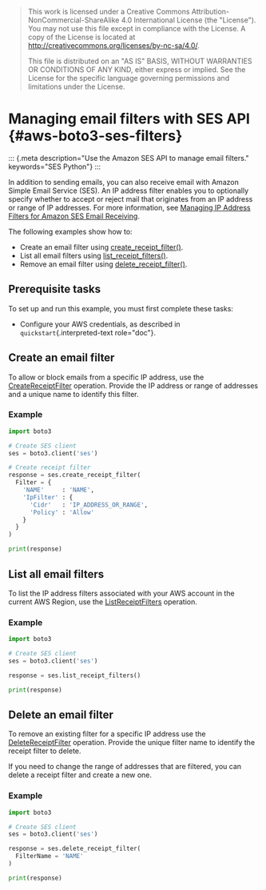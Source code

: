 > This work is licensed under a Creative Commons
> Attribution-NonCommercial-ShareAlike 4.0 International License (the
> \"License\"). You may not use this file except in compliance with the
> License. A copy of the License is located at
> <http://creativecommons.org/licenses/by-nc-sa/4.0/>.
>
> This file is distributed on an \"AS IS\" BASIS, WITHOUT WARRANTIES OR
> CONDITIONS OF ANY KIND, either express or implied. See the License for
> the specific language governing permissions and limitations under the
> License.

# Managing email filters with SES API {#aws-boto3-ses-filters}

::: {.meta description="Use the Amazon SES API to manage email filters." keywords="SES Python"}
:::

In addition to sending emails, you can also receive email with Amazon
Simple Email Service (SES). An IP address filter enables you to
optionally specify whether to accept or reject mail that originates from
an IP address or range of IP addresses. For more information, see
[Managing IP Address Filters for Amazon SES Email
Receiving](https://docs.aws.amazon.com/ses/latest/DeveloperGuide/receiving-email-managing-ip-filters.html).

The following examples show how to:

-   Create an email filter using
    [create_receipt_filter()](https://boto3.amazonaws.com/v1/documentation/api/latest/reference/services/ses.html#SES.Client.create_receipt_filter).
-   List all email filters using
    [list_receipt_filters()](https://boto3.amazonaws.com/v1/documentation/api/latest/reference/services/ses.html#SES.Client.list_receipt_filters).
-   Remove an email filter using
    [delete_receipt_filter()](https://boto3.amazonaws.com/v1/documentation/api/latest/reference/services/ses.html#SES.Client.delete_receipt_filter).

## Prerequisite tasks

To set up and run this example, you must first complete these tasks:

-   Configure your AWS credentials, as described in
    `quickstart`{.interpreted-text role="doc"}.

## Create an email filter

To allow or block emails from a specific IP address, use the
[CreateReceiptFilter](https://docs.aws.amazon.com/ses/latest/APIReference/API_CreateReceiptFilter.html)
operation. Provide the IP address or range of addresses and a unique
name to identify this filter.

### Example

``` python
import boto3

# Create SES client
ses = boto3.client('ses')

# Create receipt filter
response = ses.create_receipt_filter(
  Filter = {
    'NAME'     : 'NAME',
    'IpFilter' : {
      'Cidr'   : 'IP_ADDRESS_OR_RANGE',
      'Policy' : 'Allow' 
    }
  }
)

print(response)
```

## List all email filters

To list the IP address filters associated with your AWS account in the
current AWS Region, use the
[ListReceiptFilters](https://docs.aws.amazon.com/ses/latest/APIReference/API_ListReceiptFilters.html)
operation.

### Example

``` python
import boto3

# Create SES client
ses = boto3.client('ses')

response = ses.list_receipt_filters()

print(response)
```

## Delete an email filter

To remove an existing filter for a specific IP address use the
[DeleteReceiptFilter](https://docs.aws.amazon.com/ses/latest/APIReference/API_DeleteReceiptFilter.html)
operation. Provide the unique filter name to identify the receipt filter
to delete.

If you need to change the range of addresses that are filtered, you can
delete a receipt filter and create a new one.

### Example

``` python
import boto3

# Create SES client
ses = boto3.client('ses')

response = ses.delete_receipt_filter(
  FilterName = 'NAME'
)

print(response)
```
